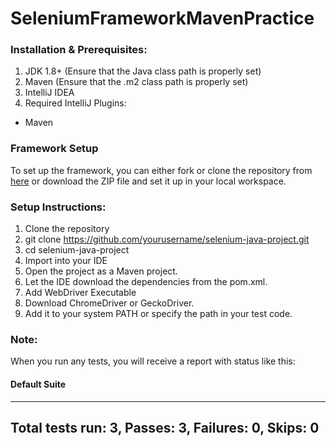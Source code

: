 # SeleniumFrameworkMavenPractice

### Installation & Prerequisites:
1.	JDK 1.8+ (Ensure that the Java class path is properly set)
2.	Maven (Ensure that the .m2 class path is properly set)
3.	IntelliJ IDEA
4.	Required IntelliJ Plugins:
   -    Maven

### Framework Setup
To set up the framework, you can either fork or clone the repository from [here](https://github.com/ivanan266/SeleniumFrameworkMavenPractice) or download the ZIP file and set it up in your local workspace.

### Setup Instructions:
1.	Clone the repository
2.	git clone https://github.com/yourusername/selenium-java-project.git
3.	cd selenium-java-project
4.	Import into your IDE
5.	Open the project as a Maven project.
6.	Let the IDE download the dependencies from the pom.xml.
7.	Add WebDriver Executable
8.	Download ChromeDriver or GeckoDriver.
9.	Add it to your system PATH or specify the path in your test code.
    
### Note:
When you run any tests, you will receive a report with status like this:

#### Default Suite
-----------------------------------------------------
Total tests run: 3, Passes: 3, Failures: 0, Skips: 0
-----------------------------------------------------

